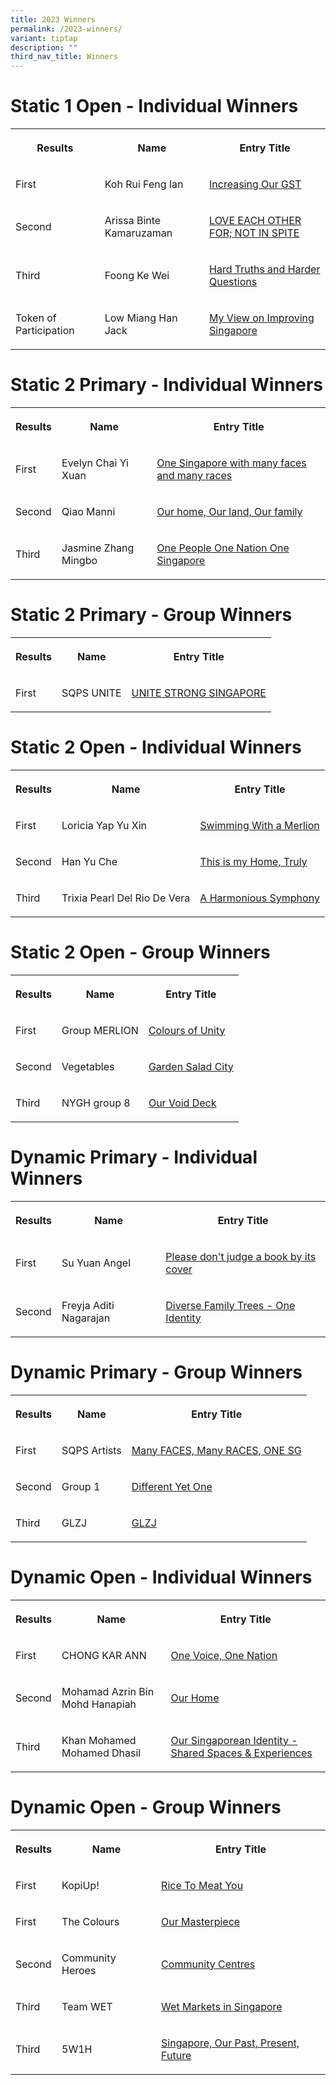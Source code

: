 ```yaml
---
title: 2023 Winners
permalink: /2023-winners/
variant: tiptap
description: ""
third_nav_title: Winners
---
```

<h1><strong>Static 1 Open - Individual Winners</strong></h1>
<table style="minWidth: 75px">
<colgroup>
<col>
<col>
<col>
</colgroup>
<tbody>
<tr>
<th rowspan="1" colspan="1">
<p>Results</p>
</th>
<th rowspan="1" colspan="1">
<p>Name</p>
</th>
<th rowspan="1" colspan="1">
<p>Entry Title</p>
</th>
</tr>
<tr>
<td rowspan="1" colspan="1">
<p>First</p>
</td>
<td rowspan="1" colspan="1">
<p>Koh Rui Feng Ian</p>
</td>
<td rowspan="1" colspan="1">
<p><a href="/files/Koh_Rui_Feng_Ian.pdf" rel="noopener nofollow" target="_blank">Increasing Our GST</a>
</p>
</td>
</tr>
<tr>
<td rowspan="1" colspan="1">
<p>Second</p>
</td>
<td rowspan="1" colspan="1">
<p>Arissa Binte Kamaruzaman</p>
</td>
<td rowspan="1" colspan="1">
<p><a href="/files/Arissa_Binte_Kamaruzaman.pdf" rel="noopener nofollow" target="_blank">LOVE EACH OTHER FOR; NOT IN SPITE</a>
</p>
</td>
</tr>
<tr>
<td rowspan="1" colspan="1">
<p>Third</p>
</td>
<td rowspan="1" colspan="1">
<p>Foong Ke Wei</p>
</td>
<td rowspan="1" colspan="1">
<p><a href="/files/Foong_Ke_Wei.pdf" rel="noopener nofollow" target="_blank">Hard Truths and Harder Questions</a>
</p>
</td>
</tr>
<tr>
<td rowspan="1" colspan="1">
<p>Token of Participation</p>
</td>
<td rowspan="1" colspan="1">
<p>Low Miang Han Jack</p>
</td>
<td rowspan="1" colspan="1">
<p><a href="/files/Low_Miang_Han_Jack.pdf" rel="noopener nofollow" target="_blank">My View on Improving Singapore</a>
</p>
</td>
</tr>
</tbody>
</table>
<h1><strong>Static 2 Primary - Individual Winners</strong></h1>
<table style="minWidth: 75px">
<colgroup>
<col>
<col>
<col>
</colgroup>
<tbody>
<tr>
<th rowspan="1" colspan="1">
<p>Results</p>
</th>
<th rowspan="1" colspan="1">
<p>Name</p>
</th>
<th rowspan="1" colspan="1">
<p>Entry Title</p>
</th>
</tr>
<tr>
<td rowspan="1" colspan="1">
<p>First</p>
</td>
<td rowspan="1" colspan="1">
<p>Evelyn Chai Yi Xuan</p>
</td>
<td rowspan="1" colspan="1">
<p><a href="https://www.facebook.com/photo.php?fbid=304824322228456&amp;set=a.304824978895057&amp;type=3" rel="noopener nofollow" target="_blank">One Singapore with many faces and many races</a>
</p>
</td>
</tr>
<tr>
<td rowspan="1" colspan="1">
<p>Second</p>
</td>
<td rowspan="1" colspan="1">
<p>Qiao Manni</p>
</td>
<td rowspan="1" colspan="1">
<p><a href="https://www.facebook.com/photo.php?fbid=304824532228435&amp;set=a.304824978895057&amp;type=3" rel="noopener nofollow" target="_blank">Our home, Our land, Our family</a>
</p>
</td>
</tr>
<tr>
<td rowspan="1" colspan="1">
<p>Third</p>
</td>
<td rowspan="1" colspan="1">
<p>Jasmine Zhang Mingbo</p>
</td>
<td rowspan="1" colspan="1">
<p><a href="https://www.facebook.com/photo.php?fbid=304824455561776&amp;set=a.304824978895057&amp;type=3" rel="noopener nofollow" target="_blank">One People One Nation One Singapore</a>
</p>
</td>
</tr>
</tbody>
</table>
<h1><strong>Static 2 Primary - Group Winners</strong></h1>
<table style="minWidth: 75px">
<colgroup>
<col>
<col>
<col>
</colgroup>
<tbody>
<tr>
<th rowspan="1" colspan="1">
<p>Results</p>
</th>
<th rowspan="1" colspan="1">
<p>Name</p>
</th>
<th rowspan="1" colspan="1">
<p>Entry Title</p>
</th>
</tr>
<tr>
<td rowspan="1" colspan="1">
<p>First</p>
</td>
<td rowspan="1" colspan="1">
<p>SQPS UNITE</p>
</td>
<td rowspan="1" colspan="1">
<p><a href="https://www.sg75.sg/entries/2023/static2/23S2-GRP-4047.pdf" rel="noopener nofollow" target="_blank">UNITE STRONG SINGAPORE</a>
</p>
</td>
</tr>
</tbody>
</table>
<h1><strong>Static 2 Open - Individual Winners</strong></h1>
<table style="minWidth: 75px">
<colgroup>
<col>
<col>
<col>
</colgroup>
<tbody>
<tr>
<th rowspan="1" colspan="1">
<p>Results</p>
</th>
<th rowspan="1" colspan="1">
<p>Name</p>
</th>
<th rowspan="1" colspan="1">
<p>Entry Title</p>
</th>
</tr>
<tr>
<td rowspan="1" colspan="1">
<p>First</p>
</td>
<td rowspan="1" colspan="1">
<p>Loricia Yap Yu Xin</p>
</td>
<td rowspan="1" colspan="1">
<p><a href="https://www.facebook.com/photo.php?fbid=304859458891609&amp;set=a.304864808891074&amp;type=3" rel="noopener nofollow" target="_blank">Swimming With a Merlion</a>
</p>
</td>
</tr>
<tr>
<td rowspan="1" colspan="1">
<p>Second</p>
</td>
<td rowspan="1" colspan="1">
<p>Han Yu Che</p>
</td>
<td rowspan="1" colspan="1">
<p><a href="https://www.facebook.com/photo.php?fbid=304863495557872&amp;set=a.304864808891074&amp;type=3" rel="noopener nofollow" target="_blank">This is my Home, Truly</a>
</p>
</td>
</tr>
<tr>
<td rowspan="1" colspan="1">
<p>Third</p>
</td>
<td rowspan="1" colspan="1">
<p>Trixia Pearl Del Rio De Vera</p>
</td>
<td rowspan="1" colspan="1">
<p><a href="https://www.facebook.com/photo.php?fbid=304863142224574&amp;set=a.304864808891074&amp;type=3" rel="noopener nofollow" target="_blank">A Harmonious Symphony</a>
</p>
</td>
</tr>
</tbody>
</table>
<h1><strong>Static 2 Open - Group Winners</strong></h1>
<table style="minWidth: 75px">
<colgroup>
<col>
<col>
<col>
</colgroup>
<tbody>
<tr>
<th rowspan="1" colspan="1">
<p>Results</p>
</th>
<th rowspan="1" colspan="1">
<p>Name</p>
</th>
<th rowspan="1" colspan="1">
<p>Entry Title</p>
</th>
</tr>
<tr>
<td rowspan="1" colspan="1">
<p>First</p>
</td>
<td rowspan="1" colspan="1">
<p>Group MERLION</p>
</td>
<td rowspan="1" colspan="1">
<p><a href="https://www.facebook.com/photo.php?fbid=304864525557769&amp;set=a.304864808891074&amp;type=3" rel="noopener nofollow" target="_blank">Colours of Unity</a>
</p>
</td>
</tr>
<tr>
<td rowspan="1" colspan="1">
<p>Second</p>
</td>
<td rowspan="1" colspan="1">
<p>Vegetables</p>
</td>
<td rowspan="1" colspan="1">
<p><a href="https://www.facebook.com/photo.php?fbid=304864662224422&amp;set=a.304864808891074&amp;type=3" rel="noopener nofollow" target="_blank">Garden Salad City</a>
</p>
</td>
</tr>
<tr>
<td rowspan="1" colspan="1">
<p>Third</p>
</td>
<td rowspan="1" colspan="1">
<p>NYGH group 8</p>
</td>
<td rowspan="1" colspan="1">
<p><a href="https://www.facebook.com/photo.php?fbid=304864745557747&amp;set=a.304864808891074&amp;type=3" rel="noopener nofollow" target="_blank">Our Void Deck</a>
</p>
</td>
</tr>
</tbody>
</table>
<h1><strong>Dynamic Primary - Individual Winners</strong></h1>
<table style="minWidth: 75px">
<colgroup>
<col>
<col>
<col>
</colgroup>
<tbody>
<tr>
<th rowspan="1" colspan="1">
<p>Results</p>
</th>
<th rowspan="1" colspan="1">
<p>Name</p>
</th>
<th rowspan="1" colspan="1">
<p>Entry Title</p>
</th>
</tr>
<tr>
<td rowspan="1" colspan="1">
<p>First</p>
</td>
<td rowspan="1" colspan="1">
<p>Su Yuan Angel</p>
</td>
<td rowspan="1" colspan="1">
<p><a href="https://www.sg75.sg/entries/2023/dynamic/23D-IND-5001.mp4" rel="noopener nofollow" target="_blank">Please don't judge a book by its cover</a>
</p>
</td>
</tr>
<tr>
<td rowspan="1" colspan="1">
<p>Second</p>
</td>
<td rowspan="1" colspan="1">
<p>Freyja Aditi Nagarajan</p>
</td>
<td rowspan="1" colspan="1">
<p><a href="https://www.sg75.sg/entries/2023/dynamic/23D-IND-5004.mp4" rel="noopener nofollow" target="_blank">Diverse Family Trees - One Identity</a>
</p>
</td>
</tr>
</tbody>
</table>
<h1><strong>Dynamic Primary - Group Winners</strong></h1>
<table style="minWidth: 75px">
<colgroup>
<col>
<col>
<col>
</colgroup>
<tbody>
<tr>
<th rowspan="1" colspan="1">
<p>Results</p>
</th>
<th rowspan="1" colspan="1">
<p>Name</p>
</th>
<th rowspan="1" colspan="1">
<p>Entry Title</p>
</th>
</tr>
<tr>
<td rowspan="1" colspan="1">
<p>First</p>
</td>
<td rowspan="1" colspan="1">
<p>SQPS Artists</p>
</td>
<td rowspan="1" colspan="1">
<p><a href="https://www.facebook.com/oursg75/videos/658361562897206/" rel="noopener nofollow" target="_blank">Many FACES, Many RACES, ONE SG</a>
</p>
</td>
</tr>
<tr>
<td rowspan="1" colspan="1">
<p>Second</p>
</td>
<td rowspan="1" colspan="1">
<p>Group 1</p>
</td>
<td rowspan="1" colspan="1">
<p><a href="https://www.facebook.com/oursg75/videos/985788009407463/" rel="noopener nofollow" target="_blank">Different Yet One</a>
</p>
</td>
</tr>
<tr>
<td rowspan="1" colspan="1">
<p>Third</p>
</td>
<td rowspan="1" colspan="1">
<p>GLZJ</p>
</td>
<td rowspan="1" colspan="1">
<p><a href="https://www.facebook.com/oursg75/videos/859582455831983/" rel="noopener nofollow" target="_blank">GLZJ</a>
</p>
</td>
</tr>
</tbody>
</table>
<h1><strong>Dynamic Open - Individual Winners</strong></h1>
<table style="minWidth: 75px">
<colgroup>
<col>
<col>
<col>
</colgroup>
<tbody>
<tr>
<th rowspan="1" colspan="1">
<p>Results</p>
</th>
<th rowspan="1" colspan="1">
<p>Name</p>
</th>
<th rowspan="1" colspan="1">
<p>Entry Title</p>
</th>
</tr>
<tr>
<td rowspan="1" colspan="1">
<p>First</p>
</td>
<td rowspan="1" colspan="1">
<p>CHONG KAR ANN</p>
</td>
<td rowspan="1" colspan="1">
<p><a href="https://www.sg75.sg/entries/2023/dynamic/23D-IND-5002.mp4" rel="noopener nofollow" target="_blank">One Voice, One Nation</a>
</p>
</td>
</tr>
<tr>
<td rowspan="1" colspan="1">
<p>Second</p>
</td>
<td rowspan="1" colspan="1">
<p>Mohamad Azrin Bin Mohd Hanapiah</p>
</td>
<td rowspan="1" colspan="1">
<p><a href="https://www.sg75.sg/entries/2023/dynamic/23D-IND-5003.mp4" rel="noopener nofollow" target="_blank">Our Home</a>
</p>
</td>
</tr>
<tr>
<td rowspan="1" colspan="1">
<p>Third</p>
</td>
<td rowspan="1" colspan="1">
<p>Khan Mohamed Mohamed Dhasil</p>
</td>
<td rowspan="1" colspan="1">
<p><a href="https://www.sg75.sg/entries/2023/dynamic/23D-IND-5005.mp4" rel="noopener nofollow" target="_blank">Our Singaporean Identity - Shared Spaces &amp; Experiences</a>
</p>
</td>
</tr>
</tbody>
</table>
<h1><strong>Dynamic Open - Group Winners</strong></h1>
<table style="minWidth: 75px">
<colgroup>
<col>
<col>
<col>
</colgroup>
<tbody>
<tr>
<th rowspan="1" colspan="1">
<p>Results</p>
</th>
<th rowspan="1" colspan="1">
<p>Name</p>
</th>
<th rowspan="1" colspan="1">
<p>Entry Title</p>
</th>
</tr>
<tr>
<td rowspan="1" colspan="1">
<p>First</p>
</td>
<td rowspan="1" colspan="1">
<p>KopiUp!</p>
</td>
<td rowspan="1" colspan="1">
<p><a href="https://www.facebook.com/oursg75/videos/258947690405494/" rel="noopener nofollow" target="_blank">Rice To Meat You</a>
</p>
</td>
</tr>
<tr>
<td rowspan="1" colspan="1">
<p>First</p>
</td>
<td rowspan="1" colspan="1">
<p>The Colours</p>
</td>
<td rowspan="1" colspan="1">
<p><a href="https://www.facebook.com/oursg75/videos/6600628949986688/" rel="noopener nofollow" target="_blank">Our Masterpiece</a>
</p>
</td>
</tr>
<tr>
<td rowspan="1" colspan="1">
<p>Second</p>
</td>
<td rowspan="1" colspan="1">
<p>Community Heroes&nbsp;</p>
</td>
<td rowspan="1" colspan="1">
<p><a href="https://www.facebook.com/oursg75/videos/636915401871590/" rel="noopener nofollow" target="_blank">Community Centres</a>
</p>
</td>
</tr>
<tr>
<td rowspan="1" colspan="1">
<p>Third</p>
</td>
<td rowspan="1" colspan="1">
<p>Team WET</p>
</td>
<td rowspan="1" colspan="1">
<p><a href="https://www.facebook.com/oursg75/videos/648405953910671/" rel="noopener nofollow" target="_blank">Wet Markets in Singapore</a>
</p>
</td>
</tr>
<tr>
<td rowspan="1" colspan="1">
<p>Third</p>
</td>
<td rowspan="1" colspan="1">
<p>5W1H</p>
</td>
<td rowspan="1" colspan="1">
<p><a href="https://www.facebook.com/oursg75/videos/874369887736111/" rel="noopener nofollow" target="_blank">Singapore, Our Past, Present, Future</a>
</p>
</td>
</tr>
</tbody>
</table>
<p></p>